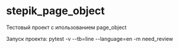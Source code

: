 # stepik_page_object
Тестовый проект с ипользованием page_object

Запуск проекта: pytest -v --tb=line --language=en -m need_review

